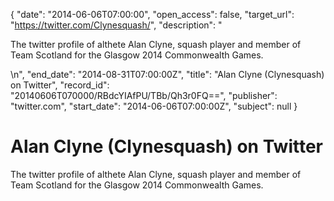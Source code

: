{
  "date": "2014-06-06T07:00:00", 
  "open_access": false, 
  "target_url": "https://twitter.com/Clynesquash/", 
  "description": "<p>The twitter profile of althete Alan Clyne, squash player and member of Team Scotland for the Glasgow 2014 Commonwealth Games.</p>\n", 
  "end_date": "2014-08-31T07:00:00Z", 
  "title": "Alan Clyne (Clynesquash) on Twitter", 
  "record_id": "20140606T070000/RBdcYIAfPU/TBb/Qh3r0FQ==", 
  "publisher": "twitter.com", 
  "start_date": "2014-06-06T07:00:00Z", 
  "subject": null
}

# Alan Clyne (Clynesquash) on Twitter

<p>The twitter profile of althete Alan Clyne, squash player and member of Team Scotland for the Glasgow 2014 Commonwealth Games.</p>
